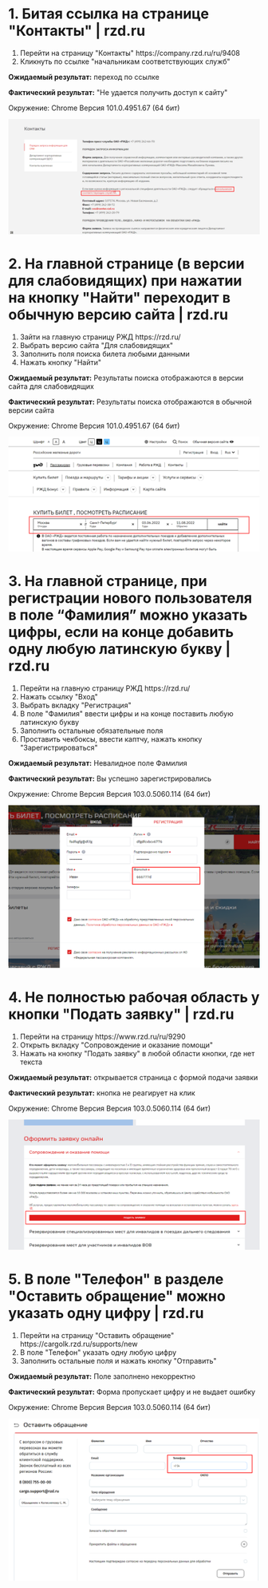 <h1>1. Битая ссылка на странице "Контакты" | rzd.ru</h1>

<ol><li>Перейти на страницу "Контакты" https://company.rzd.ru/ru/9408</li>
  <li>Кликнуть по ссылке "начальникам соответствующих служб"</li></ol>

<strong>Ожидаемый результат:</strong> переход по ссылке

<strong>Фактический результат:</strong> "Не удается получить доступ к сайту"

Окружение: Chrome Версия 101.0.4951.67 (64 бит)

![1](https://github.com/boris0024/TestCase/blob/main/img/1.png)


<h1>2. На главной странице (в версии для слабовидящих) при нажатии на кнопку "Найти" переходит в обычную версию сайта | rzd.ru</h1>

<ol><li>Зайти на главную страницу РЖД https://rzd.ru/</li>
  <li>Выбрать версию сайта "Для слабовидящих"</li>
  <li>Заполнить поля поиска билета любыми данными</li>
  <li>Нажать кнопку "Найти"</li></ol>
  
<strong>Ожидаемый результат:</strong> Результаты поиска отображаются в версии сайта для слабовидящих

<strong>Фактический результат:</strong> Результаты поиска отображаются в обычной версии сайта

Окружение: Chrome Версия 101.0.4951.67 (64 бит)

![2](https://github.com/boris0024/TestCase/blob/main/img/2.png)


<h1>3. На главной странице, при регистрации нового пользователя в поле “Фамилия” можно указать цифры, если на конце добавить одну любую латинскую букву | rzd.ru</h1>

<ol><li>Перейти на главную страницу РЖД https://rzd.ru/</li>
  <li>Нажать ссылку "Вход"</li>
  <li>Выбрать вкладку "Регистрация"</li>
  <li>В поле "Фамилия" ввести цифры и на конце поставить любую латинскую букву</li>
  <li>Заполнить остальные обязательные поля</li>
  <li>Проставить чекбоксы, ввести каптчу, нажать кнопку "Зарегистрироваться"</li></ol>
  
  <strong>Ожидаемый результат:</strong> Невалидное поле Фамилия 
  
  <strong>Фактический результат:</strong> Вы успешно зарегистрировались
  
  Окружение: Chrome Версия Версия 103.0.5060.114 (64 бит)
  
  ![3](https://github.com/boris0024/TestCase/blob/main/img/3.png)
  
  
  <h1>4. Не полностью рабочая область у кнопки "Подать заявку" | rzd.ru</h1>
  
  <ol><li>Перейти на страницу https://www.rzd.ru/ru/9290</li>
    <li>Открыть вкладку "Сопровождение и оказание помощи"</li>
    <li>Нажать на кнопку "Подать заявку" в любой области кнопки, где нет текста</li></ol>
    
   <strong>Ожидаемый результат:</strong> открывается страница с формой подачи заявки
  
   <strong>Фактический результат:</strong> кнопка не реагирует на клик
   
   Окружение: Chrome Версия Версия 103.0.5060.114 (64 бит)
  
   ![3](https://github.com/boris0024/TestCase/blob/main/img/4.png)
    
    
  <h1>5. В поле "Телефон" в разделе "Оставить обращение" можно указать одну цифру | rzd.ru</h1>
  
  <ol><li>Перейти на страницу "Оставить обращение" https://cargolk.rzd.ru/supports/new</li>
  <li>В поле "Телефон" указать одну любую цифру</li>
  <li>Заполнить остальные поля и нажать кнопку "Отправить"</li></ol>
  
  <strong>Ожидаемый результат:</strong> Поле заполнено некорректно
  
  <strong>Фактический результат:</strong> Форма пропускает цифру и не выдает ошибку
  
  Окружение: Chrome Версия Версия 103.0.5060.114 (64 бит)
  
  ![3](https://github.com/boris0024/TestCase/blob/main/img/5.png)
  
